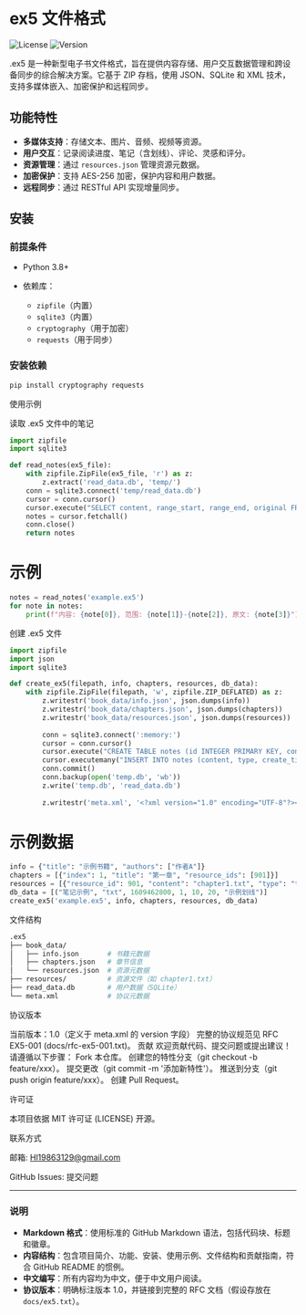 # ex5 文件格式

![License](https://img.shields.io/badge/license-MIT-blue.svg)
![Version](https://img.shields.io/badge/version-1.0-green.svg)

.ex5 是一种新型电子书文件格式，旨在提供内容存储、用户交互数据管理和跨设备同步的综合解决方案。它基于 ZIP 存档，使用 JSON、SQLite 和 XML 技术，支持多媒体嵌入、加密保护和远程同步。

## 功能特性

- **多媒体支持**：存储文本、图片、音频、视频等资源。
- **用户交互**：记录阅读进度、笔记（含划线）、评论、灵感和评分。
- **资源管理**：通过 `resources.json` 管理资源元数据。
- **加密保护**：支持 AES-256 加密，保护内容和用户数据。
- **远程同步**：通过 RESTful API 实现增量同步。

## 安装

### 前提条件

- Python 3.8+
  
- 依赖库：
  - `zipfile`（内置）
  - `sqlite3`（内置）
  - `cryptography`（用于加密）
  - `requests`（用于同步）

### 安装依赖

```bash
pip install cryptography requests
```

使用示例

读取 .ex5 文件中的笔记

```python
import zipfile
import sqlite3

def read_notes(ex5_file):
    with zipfile.ZipFile(ex5_file, 'r') as z:
        z.extract('read_data.db', 'temp/')
    conn = sqlite3.connect('temp/read_data.db')
    cursor = conn.cursor()
    cursor.execute("SELECT content, range_start, range_end, original FROM notes")
    notes = cursor.fetchall()
    conn.close()
    return notes
```

# 示例

```python
notes = read_notes('example.ex5')
for note in notes:
    print(f"内容: {note[0]}, 范围: {note[1]}-{note[2]}, 原文: {note[3]}")
```

创建 .ex5 文件

```python
import zipfile
import json
import sqlite3

def create_ex5(filepath, info, chapters, resources, db_data):
    with zipfile.ZipFile(filepath, 'w', zipfile.ZIP_DEFLATED) as z:
        z.writestr('book_data/info.json', json.dumps(info))
        z.writestr('book_data/chapters.json', json.dumps(chapters))
        z.writestr('book_data/resources.json', json.dumps(resources))
        
        conn = sqlite3.connect(':memory:')
        cursor = conn.cursor()
        cursor.execute("CREATE TABLE notes (id INTEGER PRIMARY KEY, content TEXT, type TEXT, create_time INTEGER, user_id INTEGER, range_start INTEGER, range_end INTEGER, original TEXT)")
        cursor.executemany("INSERT INTO notes (content, type, create_time, user_id, range_start, range_end, original) VALUES (?, ?, ?, ?, ?, ?, ?)", db_data)
        conn.commit()
        conn.backup(open('temp.db', 'wb'))
        z.write('temp.db', 'read_data.db')
        
        z.writestr('meta.xml', '<?xml version="1.0" encoding="UTF-8"?><meta><version>1.0</version><encryption>AES-256</encryption><encrypt_scope>7</encrypt_scope></meta>')
```

# 示例数据

```python
info = {"title": "示例书籍", "authors": ["作者A"]}
chapters = [{"index": 1, "title": "第一章", "resource_ids": [901]}]
resources = [{"resource_id": 901, "content": "chapter1.txt", "type": "txt", "resType": null}]
db_data = [("笔记示例", "txt", 1609462800, 1, 10, 20, "示例划线")]
create_ex5('example.ex5', info, chapters, resources, db_data)
```

文件结构

```bash
.ex5
├── book_data/
│   ├── info.json       # 书籍元数据
│   ├── chapters.json   # 章节信息
│   └── resources.json  # 资源元数据
├── resources/          # 资源文件（如 chapter1.txt）
├── read_data.db        # 用户数据（SQLite）
└── meta.xml            # 协议元数据
```

协议版本

当前版本：1.0（定义于 meta.xml 的 version 字段）
完整的协议规范见 RFC EX5-001 (docs/rfc-ex5-001.txt)。
贡献
欢迎贡献代码、提交问题或提出建议！请遵循以下步骤：
Fork 本仓库。
创建您的特性分支（git checkout -b feature/xxx）。
提交更改（git commit -m '添加新特性'）。
推送到分支（git push origin feature/xxx）。
创建 Pull Request。

许可证

本项目依据 MIT 许可证 (LICENSE) 开源。

联系方式

邮箱: Hl19863129@gmail.com

GitHub Issues: 提交问题

---

### **说明**
- **Markdown 格式**：使用标准的 GitHub Markdown 语法，包括代码块、标题和徽章。
- **内容结构**：包含项目简介、功能、安装、使用示例、文件结构和贡献指南，符合 GitHub README 的惯例。
- **中文编写**：所有内容均为中文，便于中文用户阅读。
- **协议版本**：明确标注版本 1.0，并链接到完整的 RFC 文档（假设存放在 `docs/ex5.txt`）。
